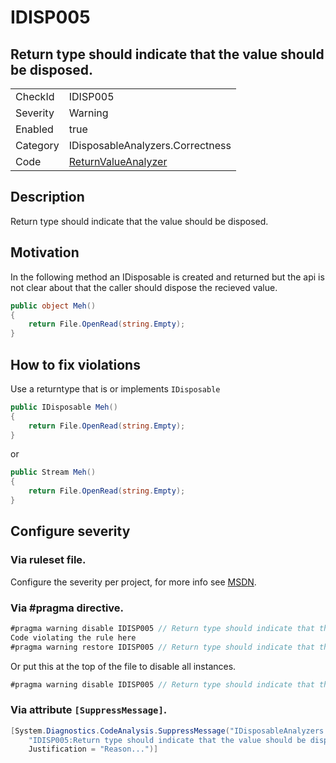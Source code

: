 # IDISP005
## Return type should indicate that the value should be disposed.

<!-- start generated table -->
<table>
  <tr>
    <td>CheckId</td>
    <td>IDISP005</td>
  </tr>
  <tr>
    <td>Severity</td>
    <td>Warning</td>
  </tr>
  <tr>
    <td>Enabled</td>
    <td>true</td>
  </tr>
  <tr>
    <td>Category</td>
    <td>IDisposableAnalyzers.Correctness</td>
  </tr>
  <tr>
    <td>Code</td>
    <td><a href="https://github.com/DotNetAnalyzers/IDisposableAnalyzers/blob/master/IDisposableAnalyzers/NodeAnalyzers/ReturnValueAnalyzer.cs">ReturnValueAnalyzer</a></td>
  </tr>
</table>
<!-- end generated table -->

## Description

Return type should indicate that the value should be disposed.

## Motivation

In the following method an IDisposable is created and returned but the api is not clear about that the caller should dispose the recieved value.

```C#
public object Meh()
{
    return File.OpenRead(string.Empty);
}
```

## How to fix violations

Use a returntype that is or implements `IDisposable`

```C#
public IDisposable Meh()
{
    return File.OpenRead(string.Empty);
}
```

or 

```C#
public Stream Meh()
{
    return File.OpenRead(string.Empty);
}
```
<!-- start generated config severity -->
## Configure severity

### Via ruleset file.

Configure the severity per project, for more info see [MSDN](https://msdn.microsoft.com/en-us/library/dd264949.aspx).

### Via #pragma directive.
```C#
#pragma warning disable IDISP005 // Return type should indicate that the value should be disposed.
Code violating the rule here
#pragma warning restore IDISP005 // Return type should indicate that the value should be disposed.
```

Or put this at the top of the file to disable all instances.
```C#
#pragma warning disable IDISP005 // Return type should indicate that the value should be disposed.
```

### Via attribute `[SuppressMessage]`.

```C#
[System.Diagnostics.CodeAnalysis.SuppressMessage("IDisposableAnalyzers.Correctness", 
    "IDISP005:Return type should indicate that the value should be disposed.", 
    Justification = "Reason...")]
```
<!-- end generated config severity -->